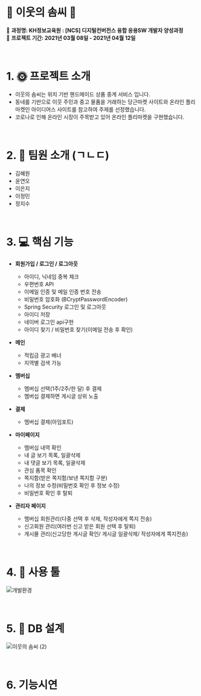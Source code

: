  # 💜 이웃의 솜씨 💜 
:triangular_flag_on_post: **과정명:  KH정보교육원 : [NCS] 디지털컨버전스 융합 응용SW 개발자 양성과정**   
:triangular_flag_on_post: **프로젝트 기간: 2021년 03월 08일 - 2021년 04월 12일**

<br>

 # 1. :sun_with_face: 프로젝트 소개
* 이웃의 솜씨는 위치 기반 핸드메이드 상품 중계 서비스 입니다.
* 동네를 기반으로 이웃 주민과 중고 물품을 거래하는 당근마켓 사이트와 온라인 플리마켓인 아이디어스 사이트를 참고하여 주제를 선정했습니다.
*  코로나로 인해 온라인 시장이 주목받고 있어 온라인 플리마켓을 구현했습니다. 

<br>

 # 2. 👬 팀원 소개 (ㄱㄴㄷ)
* 김혜원
* 윤연오 
* 이은지
* 이정민
* 정지수

<br>

 # 3. 💻  핵심 기능
* **회원가입 / 로그인 / 로그아웃**
  - 아이디, 닉네임 중복 체크
  - 우편번호 API  
  - 이메일 인증 및 메일 인증 번호 전송
  - 비밀번호 암호화 (BCryptPasswordEncoder)
  - Spring Security 로그인 및 로그아웃 
  - 아이디 저장
  - 네이버 로그인 api구현
  - 아이디 찾기 / 비밀번호 찾기(이메일 전송 후 확인)
  
* **메인**
  - 적립금 광고 배너
  - 지역별 검색 가능
  
* **멤버십**
  - 멤버십 선택(1주/2주/한 달) 후 결제
  - 멤버십 결제하면 게시글 상위 노출 

* **결제** 
  - 멤버십 결제(아임포트)

* **마이페이지** 
  - 멤버십 내역 확인 
  - 내 글 보기 목록, 일괄삭제
  - 내 댓글 보기 목록, 일괄삭제 
  - 관심 품목 확인 
  - 쪽지함(받은 쪽지함/보낸 쪽지함 구분)
  - 나의 정보 수정(비밀번호 확인 후 정보 수정)
  - 비밀번호 확인 후 탈퇴

* **관리자 페이지** 
  - 멤버십 회원관리(다중 선택 후 삭제, 작성자에게 쪽지 전송)
  - 신고회원 관리(여러번 신고 받은 회원 선택 후 탈퇴)
  - 게시물 관리(신고당한 게시글 확인/ 게시글 일괄삭제/ 작성자에게 쪽지전송)
 
<br>

 # 4.  :wrench: 사용 툴
![개발환경](https://user-images.githubusercontent.com/71758210/114346747-e986dd80-9b9e-11eb-91e2-c19d7ff7d405.png)


<br>

 # 5. :page_with_curl: DB 설계
![이웃의 솜씨 (2)](https://user-images.githubusercontent.com/71758210/114345734-38337800-9b9d-11eb-8e8d-e8dc81598990.png)


<br>

# 6. 기능시연




